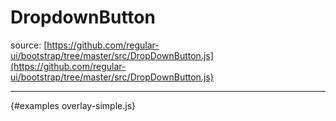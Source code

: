 # DropdownButton 

<span class='glyphicon glyphicon-new-window'></span> source: [https://github.com/regular-ui/bootstrap/tree/master/src/DropDownButton.js](https://github.com/regular-ui/bootstrap/tree/master/src/DropDownButton.js)

-----

{#examples overlay-simple.js}